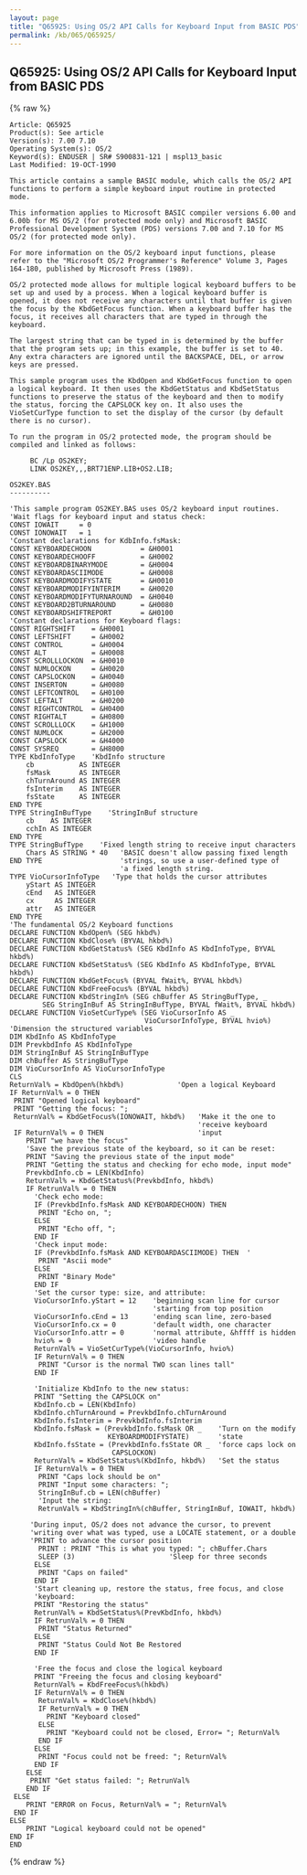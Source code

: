 ```yaml
---
layout: page
title: "Q65925: Using OS/2 API Calls for Keyboard Input from BASIC PDS"
permalink: /kb/065/Q65925/
---
```


## Q65925: Using OS/2 API Calls for Keyboard Input from BASIC PDS

{% raw %}

	Article: Q65925
	Product(s): See article
	Version(s): 7.00 7.10
	Operating System(s): OS/2
	Keyword(s): ENDUSER | SR# S900831-121 | mspl13_basic
	Last Modified: 19-OCT-1990
	
	This article contains a sample BASIC module, which calls the OS/2 API
	functions to perform a simple keyboard input routine in protected
	mode.
	
	This information applies to Microsoft BASIC compiler versions 6.00 and
	6.00b for MS OS/2 (for protected mode only) and Microsoft BASIC
	Professional Development System (PDS) versions 7.00 and 7.10 for MS
	OS/2 (for protected mode only).
	
	For more information on the OS/2 keyboard input functions, please
	refer to the "Microsoft OS/2 Programmer's Reference" Volume 3, Pages
	164-180, published by Microsoft Press (1989).
	
	OS/2 protected mode allows for multiple logical keyboard buffers to be
	set up and used by a process. When a logical keyboard buffer is
	opened, it does not receive any characters until that buffer is given
	the focus by the KbdGetFocus function. When a keyboard buffer has the
	focus, it receives all characters that are typed in through the
	keyboard.
	
	The largest string that can be typed in is determined by the buffer
	that the program sets up; in this example, the buffer is set to 40.
	Any extra characters are ignored until the BACKSPACE, DEL, or arrow
	keys are pressed.
	
	This sample program uses the KbdOpen and KbdGetFocus function to open
	a logical keyboard. It then uses the KbdGetStatus and KbdSetStatus
	functions to preserve the status of the keyboard and then to modify
	the status, forcing the CAPSLOCK key on. It also uses the
	VioSetCurType function to set the display of the cursor (by default
	there is no cursor).
	
	To run the program in OS/2 protected mode, the program should be
	compiled and linked as follows:
	
	     BC /Lp OS2KEY;
	     LINK OS2KEY,,,BRT71ENP.LIB+OS2.LIB;
	
	OS2KEY.BAS
	----------
	
	'This sample program OS2KEY.BAS uses OS/2 keyboard input routines.
	'Wait flags for keyboard input and status check:
	CONST IOWAIT     = 0
	CONST IONOWAIT   = 1
	'Constant declarations for KdbInfo.fsMask:
	CONST KEYBOARDECHOON            = &H0001
	CONST KEYBOARDECHOOFF           = &H0002
	CONST KEYBOARDBINARYMODE        = &H0004
	CONST KEYBOARDASCIIMODE         = &H0008
	CONST KEYBOARDMODIFYSTATE       = &H0010
	CONST KEYBOARDMODIFYINTERIM     = &H0020
	CONST KEYBOARDMODIFYTURNAROUND  = &H0040
	CONST KEYBOARD2BTURNAROUND      = &H0080
	CONST KEYBOARDSHIFTREPORT       = &H0100
	'Constant declarations for Keyboard flags:
	CONST RIGHTSHIFT    = &H0001
	CONST LEFTSHIFT     = &H0002
	CONST CONTROL       = &H0004
	CONST ALT           = &H0008
	CONST SCROLLLOCKON  = &H0010
	CONST NUMLOCKON     = &H0020
	CONST CAPSLOCKON    = &H0040
	CONST INSERTON      = &H0080
	CONST LEFTCONTROL   = &H0100
	CONST LEFTALT       = &H0200
	CONST RIGHTCONTROL  = &H0400
	CONST RIGHTALT      = &H0800
	CONST SCROLLLOCK    = &H1000
	CONST NUMLOCK       = &H2000
	CONST CAPSLOCK      = &H4000
	CONST SYSREQ        = &H8000
	TYPE KbdInfoType    'KbdInfo structure
	    cb           AS INTEGER
	    fsMask       AS INTEGER
	    chTurnAround AS INTEGER
	    fsInterim    AS INTEGER
	    fsState      AS INTEGER
	END TYPE
	TYPE StringInBufType    'StringInBuf structure
	    cb    AS INTEGER
	    cchIn AS INTEGER
	END TYPE
	TYPE StringBufType    'Fixed length string to receive input characters
	    Chars AS STRING * 40   'BASIC doesn't allow passing fixed length
	END TYPE                   'strings, so use a user-defined type of
	                           'a fixed length string.
	TYPE VioCursorInfoType   'Type that holds the cursor attributes
	    yStart AS INTEGER
	    cEnd   AS INTEGER
	    cx     AS INTEGER
	    attr   AS INTEGER
	END TYPE
	'The fundamental OS/2 Keyboard functions
	DECLARE FUNCTION KbdOpen% (SEG hkbd%)
	DECLARE FUNCTION KbdClose% (BYVAL hkbd%)
	DECLARE FUNCTION KbdGetStatus% (SEG KbdInfo AS KbdInfoType, BYVAL hkbd%)
	DECLARE FUNCTION KbdSetStatus% (SEG KbdInfo AS KbdInfoType, BYVAL hkbd%)
	DECLARE FUNCTION KbdGetFocus% (BYVAL fWait%, BYVAL hkbd%)
	DECLARE FUNCTION KbdFreeFocus% (BYVAL hkbd%)
	DECLARE FUNCTION KbdStringIn% (SEG chBuffer AS StringBufType, _
	        SEG StringInBuf AS StringInBufType, BYVAL fWait%, BYVAL hkbd%)
	DECLARE FUNCTION VioSetCurType% (SEG VioCursorInfo AS _
	                                 VioCursorInfoType, BYVAL hvio%)
	'Dimension the structured variables
	DIM KbdInfo AS KbdInfoType
	DIM PrevkbdInfo AS KbdInfoType
	DIM StringInBuf AS StringInBufType
	DIM chBuffer AS StringBufType
	DIM VioCursorInfo AS VioCursorInfoType
	CLS
	ReturnVal% = KbdOpen%(hkbd%)             'Open a logical Keyboard
	IF ReturnVal% = 0 THEN
	 PRINT "Opened logical keyboard"
	 PRINT "Getting the focus: ";
	 ReturnVal% = KbdGetFocus%(IONOWAIT, hkbd%)   'Make it the one to
	                                              'receive keyboard
	 IF ReturnVal% = 0 THEN                       'input
	    PRINT "we have the focus"
	    'Save the previous state of the keyboard, so it can be reset:
	    PRINT "Saving the previous state of the input mode"
	    PRINT "Getting the status and checking for echo mode, input mode"
	    PrevkbdInfo.cb = LEN(KbdInfo)
	    ReturnVal% = KbdGetStatus%(PrevkbdInfo, hkbd%)
	    IF RetrunVal% = 0 THEN
	      'Check echo mode:
	      IF (PrevkbdInfo.fsMask AND KEYBOARDECHOON) THEN
	       PRINT "Echo on, ";
	      ELSE
	       PRINT "Echo off, ";
	      END IF
	      'Check input mode:
	      IF (PrevkbdInfo.fsMask AND KEYBOARDASCIIMODE) THEN  '
	       PRINT "Ascii mode"
	      ELSE
	       PRINT "Binary Mode"
	      END IF
	      'Set the cursor type: size, and attribute:
	      VioCursorInfo.yStart = 12    'beginning scan line for cursor
	                                   'starting from top position
	      VioCursorInfo.cEnd = 13      'ending scan line, zero-based
	      VioCursorInfo.cx = 0         'default width, one character
	      VioCursorInfo.attr = 0       'normal attribute, &hffff is hidden
	      hvio% = 0                    'video handle
	      ReturnVal% = VioSetCurType%(VioCursorInfo, hvio%)
	      IF ReturnVal% = 0 THEN
	       PRINT "Cursor is the normal TWO scan lines tall"
	      END IF
	
	      'Initialize KbdInfo to the new status:
	      PRINT "Setting the CAPSLOCK on"
	      KbdInfo.cb = LEN(KbdInfo)
	      KbdInfo.chTurnAround = PrevkbdInfo.chTurnAround
	      KbdInfo.fsInterim = PrevkbdInfo.fsInterim
	      KbdInfo.fsMask = (PrevkbdInfo.fsMask OR _    'Turn on the modify
	                        KEYBOARDMODIFYSTATE)       'state
	      KbdInfo.fsState = (PrevkbdInfo.fsState OR _  'force caps lock on
	                         CAPSLOCKON)
	      ReturnVal% = KbdSetStatus%(KbdInfo, hkbd%)   'Set the status
	      IF ReturnVal% = 0 THEN
	       PRINT "Caps lock should be on"
	       PRINT "Input some characters: ";
	       StringInBuf.cb = LEN(chBuffer)
	       'Input the string:
	       RetrunVal% = KbdStringIn%(chBuffer, StringInBuf, IOWAIT, hkbd%)
	
	     'During input, OS/2 does not advance the cursor, to prevent
	     'writing over what was typed, use a LOCATE statement, or a double
	     'PRINT to advance the cursor position
	       PRINT : PRINT "This is what you typed: "; chBuffer.Chars
	       SLEEP (3)                       'Sleep for three seconds
	      ELSE
	       PRINT "Caps on failed"
	      END IF
	      'Start cleaning up, restore the status, free focus, and close
	      'keyboard:
	      PRINT "Restoring the status"
	      RetrunVal% = KbdSetStatus%(PrevKbdInfo, hkbd%)
	      IF RetrunVal% = 0 THEN
	       PRINT "Status Returned"
	      ELSE
	       PRINT "Status Could Not Be Restored
	      END IF
	
	      'Free the focus and close the logical keyboard
	      PRINT "Freeing the focus and closing keyboard"
	      ReturnVal% = KbdFreeFocus%(hkbd%)
	      IF ReturnVal% = 0 THEN
	       ReturnVal% = KbdClose%(hkbd%)
	       IF ReturnVal% = 0 THEN
	         PRINT "Keyboard closed"
	       ELSE
	         PRINT "Keyboard could not be closed, Error= "; ReturnVal%
	       END IF
	      ELSE
	       PRINT "Focus could not be freed: "; ReturnVal%
	      END IF
	    ELSE
	     PRINT "Get status failed: "; RetrunVal%
	    END IF
	 ELSE
	    PRINT "ERROR on Focus, ReturnVal% = "; ReturnVal%
	 END IF
	ELSE
	    PRINT "Logical keyboard could not be opened"
	END IF
	END

{% endraw %}
